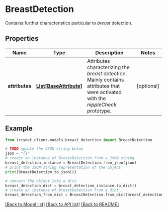 # BreastDetection

Contains further characteristics particular to _breast_ detection.

## Properties

Name | Type | Description | Notes
------------ | ------------- | ------------- | -------------
**attributes** | [**List[BaseAttribute]**](BaseAttribute.md) | Attributes characterizing the _breast_ detection. Mainly contains attributes that were activated with the _nippleCheck_ prototype. | [optional] 

## Example

```python
from irisnet_client.models.breast_detection import BreastDetection

# TODO update the JSON string below
json = "{}"
# create an instance of BreastDetection from a JSON string
breast_detection_instance = BreastDetection.from_json(json)
# print the JSON string representation of the object
print(BreastDetection.to_json())

# convert the object into a dict
breast_detection_dict = breast_detection_instance.to_dict()
# create an instance of BreastDetection from a dict
breast_detection_from_dict = BreastDetection.from_dict(breast_detection_dict)
```
[[Back to Model list]](../README.md#documentation-for-models) [[Back to API list]](../README.md#documentation-for-api-endpoints) [[Back to README]](../README.md)


